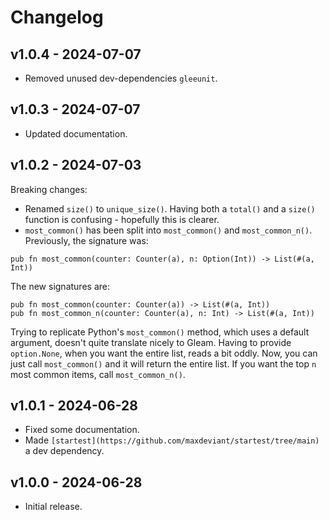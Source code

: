 # Changelog

## v1.0.4 - 2024-07-07

- Removed unused dev-dependencies `gleeunit`.

## v1.0.3 - 2024-07-07

- Updated documentation.

## v1.0.2 - 2024-07-03

Breaking changes:

- Renamed `size()` to `unique_size()`. Having both a `total()` and a `size()` function is confusing - hopefully this is clearer.
- `most_common()` has been split into `most_common()` and `most_common_n()`. Previously, the signature was:

```gleam
pub fn most_common(counter: Counter(a), n: Option(Int)) -> List(#(a, Int))
```

The new signatures are:

```gleam
pub fn most_common(counter: Counter(a)) -> List(#(a, Int))
pub fn most_common_n(counter: Counter(a), n: Int) -> List(#(a, Int))
```

Trying to replicate Python's `most_common()` method, which uses a default argument, doesn't quite translate nicely to Gleam. Having to provide `option.None`, when you want the entire list, reads a bit oddly. Now, you can just call `most_common()` and it will return the entire list. If you want the top `n` most common items, call `most_common_n()`.

## v1.0.1 - 2024-06-28

- Fixed some documentation.
- Made `[startest](https://github.com/maxdeviant/startest/tree/main)` a dev dependency.

## v1.0.0 - 2024-06-28

- Initial release.
